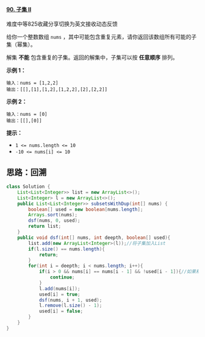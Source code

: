 #### [90. 子集 II](https://leetcode.cn/problems/subsets-ii/)

难度中等825收藏分享切换为英文接收动态反馈

给你一个整数数组 `nums` ，其中可能包含重复元素，请你返回该数组所有可能的子集（幂集）。

解集 **不能** 包含重复的子集。返回的解集中，子集可以按 **任意顺序** 排列。

 

**示例 1：**

```
输入：nums = [1,2,2]
输出：[[],[1],[1,2],[1,2,2],[2],[2,2]]
```

**示例 2：**

```
输入：nums = [0]
输出：[[],[0]]
```

 

**提示：**

- `1 <= nums.length <= 10`
- `-10 <= nums[i] <= 10`

## 思路：回溯

```java
class Solution {
    List<List<Integer>> list = new ArrayList<>();
    List<Integer> l = new ArrayList<>();
    public List<List<Integer>> subsetsWithDup(int[] nums) {
        boolean[] used = new boolean[nums.length];
        Arrays.sort(nums);
        dsf(nums, 0, used);
        return list;
    }
    public void dsf(int[] nums, int deepth, boolean[] used){
        list.add(new ArrayList<Integer>(l));//将子集加入List
        if(l.size() == nums.length){
            return;
        }
        for(int i = deepth; i < nums.length; i++){
            if(i > 0 && nums[i] == nums[i - 1] && !used[i - 1]){//如果和同层前一个数相同，则不进入递归
                continue;
            }
            l.add(nums[i]);
            used[i] = true;
            dsf(nums, i + 1, used);
            l.remove(l.size() - 1);
            used[i] = false;
        }
    }
}
```